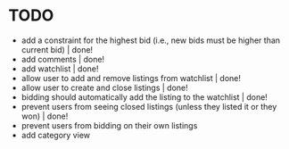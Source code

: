 # TODO
- add a constraint for the highest bid (i.e., new bids must be higher than current bid) | done!
- add comments | done!
- add watchlist | done!
- allow user to add and remove listings from watchlist | done!
- allow user to create and close listings | done!
- bidding should automatically add the listing to the watchlist | done!
- prevent users from seeing closed listings (unless they listed it or they won) | done!
- prevent users from bidding on their own listings
- add category view
